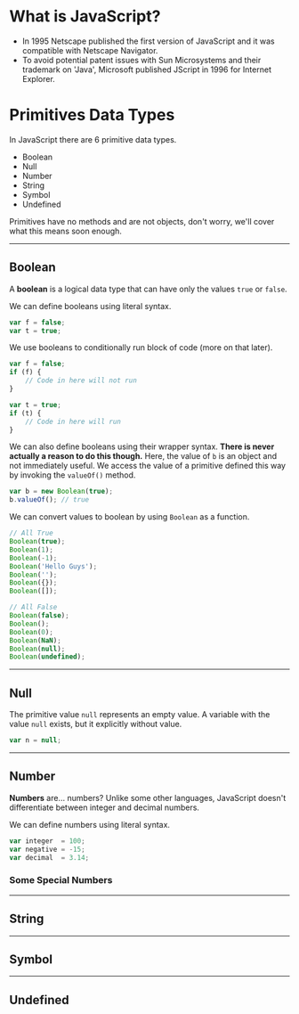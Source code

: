 # What is JavaScript?

- In 1995 Netscape published the first version of JavaScript and it was compatible with Netscape Navigator.
- To avoid potential patent issues with Sun Microsystems and their trademark on 'Java', Microsoft published JScript in 1996 for Internet Explorer.

# Primitives Data Types

In JavaScript there are 6 primitive data types.

- Boolean
- Null
- Number
- String
- Symbol
- Undefined

Primitives have no methods and are not objects, don't worry, we'll cover what this means soon enough.

---

## Boolean

A **boolean** is a logical data type that can have only the values `true` or `false`.

We can define booleans using literal syntax.

```javascript
var f = false;
var t = true;
```

We use booleans to conditionally run block of code (more on that later).

```javascript
var f = false;
if (f) {
    // Code in here will not run
}

var t = true;
if (t) {
    // Code in here will run
}
```

We can also define booleans using their wrapper syntax. **There is never actually a reason to do this though.** Here, the value of `b` is an object and not immediately useful. We access the value of a primitive defined this way by invoking the `valueOf()` method.

```javascript
var b = new Boolean(true);
b.valueOf(); // true
```

We can convert values to boolean by using `Boolean` as a function.

```javascript
// All True
Boolean(true);
Boolean(1);
Boolean(-1);
Boolean('Hello Guys');
Boolean('');
Boolean({});
Boolean([]);

// All False
Boolean(false);
Boolean();
Boolean(0);
Boolean(NaN);
Boolean(null);
Boolean(undefined);
```

---

## Null

The primitive value `null` represents an empty value. A variable with the value `null` exists, but it explicitly without value.

```javascript
var n = null;
```

---

## Number

**Numbers** are... numbers? Unlike some other languages, JavaScript doesn't differentiate between integer and decimal numbers.

We can define numbers using literal syntax.

```javascript
var integer  = 100;
var negative = -15;
var decimal  = 3.14;
```

### Some Special Numbers

---

## String



---

## Symbol



---

## Undefined
